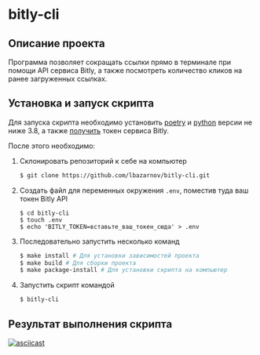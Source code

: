 # bitly-cli

## Описание проекта

Программа позволяет сокращать ссылки прямо в терминале при помощи API сервиса Bitly, а также посмотреть количество кликов на ранее загруженных  ссылках.

## Установка и запуск скрипта

Для запуска скрипта необходимо установить [poetry](https://python-poetry.org/docs/master#installation) и [python](https://www.python.org) версии не ниже 3.8, а также [получить](https://support.bitly.com/hc/en-us/articles/230647907-How-do-I-generate-an-OAuth-access-token-for-the-Bitly-API-) токен сервиса Bitly.

После этого необходимо:

1. Склонировать репозиторий к себе на компьютер

   ```bash
   $ git clone https://github.com/lbazarnov/bitly-cli.git
   ```
2. Создать файл для переменных окружения `.env`, поместив туда ваш токен Bitly API
   ```
   $ сd bitly-cli
   $ touch .env
   $ echo 'BITLY_TOKEN=вставьте_ваш_токен_сюда' > .env
   ```
3. Последовательно запустить несколько команд
    ```bash
    $ make install # Для установки зависимостей проекта
    $ make build # Для сборки проекта
    $ make package-install # Для установки скрипта на компьютер
    ```

4. Запустить скрипт командой
    ```bash
    $ bitly-cli
    ```

## Результат выполнения скрипта

[![asciicast](https://asciinema.org/a/LWT1rzi6ss9Xm8dPmkntDYTva.svg)](https://asciinema.org/a/LWT1rzi6ss9Xm8dPmkntDYTva)
